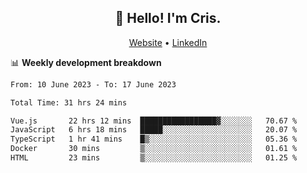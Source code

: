 
<h2 align="center">👋 Hello! I'm Cris.</h2>
<p align="center">
  <a href="https://www.criscunas.dev">Website</a> •
  <a href="https://www.linkedin.com/in/cristophercunas/">LinkedIn</a> 
</p>


📊 **Weekly development breakdown**
<!--START_SECTION:waka-->

```txt
From: 10 June 2023 - To: 17 June 2023

Total Time: 31 hrs 24 mins

Vue.js       22 hrs 12 mins  █████████████████▓░░░░░░░   70.67 %
JavaScript   6 hrs 18 mins   █████░░░░░░░░░░░░░░░░░░░░   20.07 %
TypeScript   1 hr 41 mins    █▒░░░░░░░░░░░░░░░░░░░░░░░   05.36 %
Docker       30 mins         ▒░░░░░░░░░░░░░░░░░░░░░░░░   01.61 %
HTML         23 mins         ▒░░░░░░░░░░░░░░░░░░░░░░░░   01.25 %
```

<!--END_SECTION:waka-->
